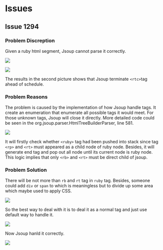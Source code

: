 # Issues
## Issue 1294
### Problem Discreption
Given a ruby html segment, Jsoup cannot parse it correctly.

![](C:\Users\xingx\AppData\Roaming\Typora\typora-user-images\image-20200420171640816.png)

![](C:\Users\xingx\AppData\Roaming\Typora\typora-user-images\image-20200420171730747.png)

The results in the second picture shows that Jsoup terminate `<rtc>`tag ahead of schedule.

### Problem Reasons

The problem is caused by the implementation of how Jsoup handle tags. It create an enumeration that enumerate all possible tags it would meet. For those unknown tags, Jsoup will close it directly. More detailed code could be seen in the org.jsoup.parser.HtmlTreeBuilderParser, line 581.

![](https://imgur.com/CUX6qXL.png)

It will firstly check whether `<ruby>` tag had been pushed into stack since tag `<rp>` and `<rt>` must appeared as a child node of ruby node. Besides, it will generate end tag and pop out all node until its current node is ruby node. This logic implies that only `<rb>` and `<rt>` must be direct child of  jsoup.

### Problem Solution

There will be not more than `rb` and `rt` tag in `ruby` tag. Besides, someone could add `div` or `span` to which is meaningless but to divide up some area which maybe used to apply CSS.

![](https://imgur.com/hJ0zwPu.png)

So the best way to deal with it is to deal it as a normal tag and just use default way to handle it.

![](https://imgur.com/X9CXqko.png)

Now Jsoup hanld it correctly.

![](https://imgur.com/aNawR6S.png)